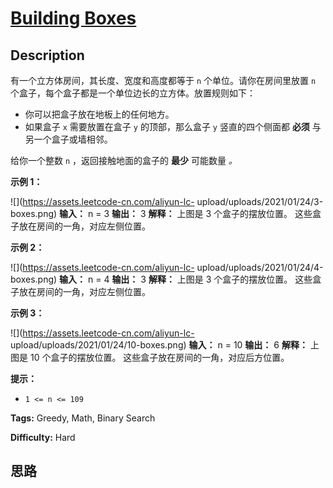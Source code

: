 # [Building Boxes][title]

## Description

有一个立方体房间，其长度、宽度和高度都等于 `n` 个单位。请你在房间里放置 `n` 个盒子，每个盒子都是一个单位边长的立方体。放置规则如下：

  * 你可以把盒子放在地板上的任何地方。
  * 如果盒子 `x` 需要放置在盒子 `y` 的顶部，那么盒子 `y` 竖直的四个侧面都 **必须** 与另一个盒子或墙相邻。

给你一个整数 `n` ，返回接触地面的盒子的 **最少** 可能数量 _。_

**示例 1：**

![](https://assets.leetcode-cn.com/aliyun-lc-
upload/uploads/2021/01/24/3-boxes.png)
            **输入：** n = 3    **输出：** 3    **解释：** 上图是 3 个盒子的摆放位置。    这些盒子放在房间的一角，对应左侧位置。    

**示例 2：**

![](https://assets.leetcode-cn.com/aliyun-lc-
upload/uploads/2021/01/24/4-boxes.png)
            **输入：** n = 4    **输出：** 3    **解释：** 上图是 3 个盒子的摆放位置。    这些盒子放在房间的一角，对应左侧位置。    

**示例 3：**

![](https://assets.leetcode-cn.com/aliyun-lc-
upload/uploads/2021/01/24/10-boxes.png)
            **输入：** n = 10    **输出：** 6    **解释：** 上图是 10 个盒子的摆放位置。    这些盒子放在房间的一角，对应后方位置。

**提示：**

  * `1 <= n <= 109`


**Tags:** Greedy, Math, Binary Search

**Difficulty:** Hard

## 思路

[title]: https://leetcode-cn.com/problems/building-boxes
